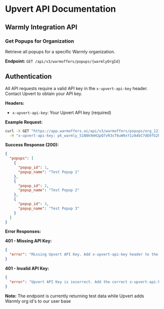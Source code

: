 # Upvert API Documentation

## Warmly Integration API

### Get Popups for Organization

Retrieve all popups for a specific Warmly organization.

**Endpoint:** `GET /api/v3/warmoffers/popups/{warmlyOrgId}`

## Authentication

All API requests require a valid API key in the `x-upvert-api-key` header. Contact Upvert to obtain your API key.

**Headers:**

- `x-upvert-api-key`: Your Upvert API key (required)

**Example Request:**

```bash
curl -X GET "https://app.warmoffers.ai/api/v3/warmoffers/popups/org_12345" \
  -H "x-upvert-api-key: pk_warmly_51N8k9mH2pQ7vR3sT6uW9xY1zA4bC7dE0fG2hJ5kL8mN1pQ4rS7tU0vW3xY6zA9bC2dE5fG8h"
```

**Success Response (200):**

```json
{
  "popups": [
    {
      "popup_id": 1,
      "popup_name": "Test Popup 1"
    },
    {
      "popup_id": 2,
      "popup_name": "Test Popup 2"
    },
    {
      "popup_id": 3,
      "popup_name": "Test Popup 3"
    }
  ]
}
```

**Error Responses:**

**401 - Missing API Key:**

```json
{
  "error": "Missing Upvert API Key. Add x-upvert-api-key header to the request"
}
```

**401 - Invalid API Key:**

```json
{
  "error": "Upvert API Key is incorrect. Add the correct x-upvert-api-key header to the request"
}
```

**Note:** The endpoint is currently returning test data while Upvert adds Warmly org id's to our user base
